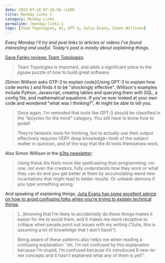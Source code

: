 ```yaml
---
date: 2022-07-18 07:16:50 +1200
title: Monday Links 1
category: Monday Links
permalink: /monday-links-1
tags: [Team Topologies, AI, GPT-3, Julia Evans, Simon Willison]
---
```

_Every Monday I'll try and post links to articles or videos I've found interesting and useful. Today's post is mostly about explaining things._

[Dave Farley reviews _Team Topologies_](https://www.davefarley.net/?p=360).

> Team Topologies is important, and adds a significant piece to the jigsaw puzzle of how to build great software.

[Simon Willison asks GTP-3 to explain code](Using GPT-3 to explain how code works
) and finds it to be "shockingly effective". Willison's examples include Python, Javascript, creating tables and querying them with SQL, a config file, and mathematical equations. If you've ever looked at your own code and wondered "what was I thinking?", AI might be able to tell you.

>Once again, I’m reminded that tools like GPT-3 should be classified in the “bicycles for the mind” category. You still have to know how to pedal!
>
>They’re fantastic tools for thinking, but to actually use their output effectively requires VERY deep knowledge—both of the subject matter in question, and of the way that the AI tools themselves work.

Also Simon Willison in the [b3ta newsletter](https://b3ta.com/newsletter/issue825/):

> Using these AIs feels more like spellcasting than programming: no-one, not even the creators, fully understands how they work or what they can do and you get better at them by accumulating weird new incantations that might lead to better results. Or unleash demons if you type something wrong.

And speaking of explaining things, [Julia Evans has some excellent advice on how to avoid confusing folks when you're trying to explain technical things](https://jvns.ca/blog/confusing-explanations/).

>[...]knowing that I’m likely to accidentally do these things makes it easier for me to avoid them, and it makes me more receptive to critique when people point out issues with my writing (“Julia, this is assuming a lot of knowledge that I don’t have!“).
>
>Being aware of these patterns also helps me when reading a confusing explanation: “oh, I’m not confused by this explanation because I’m stupid, I’m confused because it’s introduced 6 new-to-me concepts and it hasn’t explained what any of them is yet!“.
